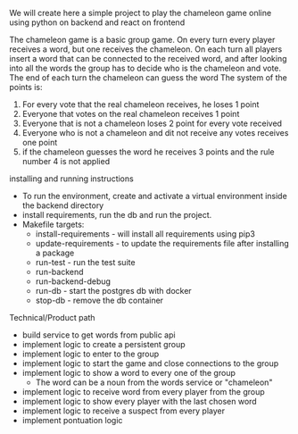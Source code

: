 We will create here a simple project to play the chameleon game online using python on backend and react on frontend

The chameleon game is a basic group game. On every turn every player receives a word, but one receives the chameleon. On each turn all players insert a word that can be connected to the received word, and after looking into all the words the group has to decide who is the chameleon and vote. The end of each turn the chameleon can guess the word
The system of the points is:
1) For every vote that the real chameleon receives, he loses 1 point
2) Everyone that votes on the real chameleon receives 1 point
3) Everyone that is not a chameleon loses 2 point for every vote received
4) Everyone who is not a chameleon and dit not receive any votes receives one point
5) if the chameleon guesses the word he receives 3 points and the rule number 4 is not applied

installing and running instructions
 - To run the environment, create and activate a virtual environment inside the backend directory
 - install requirements, run the db and run the project.
 - Makefile targets:
    - install-requirements - will install all requirements using pip3
    - update-requirements - to update the requirements file after installing a package
    - run-test - run the test suite
    - run-backend
    - run-backend-debug
    - run-db - start the postgres db with docker
    - stop-db - remove the db container

 Technical/Product path
 - build service to get words from public api
 - implement logic to create a persistent group
 - implement logic to enter to the group
 - implement logic to start the game and close connections to the group
 - implement logic to show a word to every one of the group
   - The word can be a noun from the words service or "chameleon"
- implement logic to receive word from every player from the group
 - implement logic to show every player with the last chosen word
 - implement logic to receive a suspect from every player
 - implement pontuation logic
